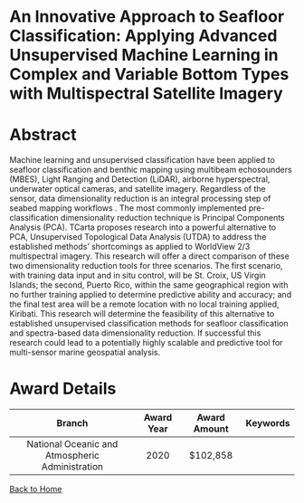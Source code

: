 
An Innovative Approach to Seafloor Classification: Applying Advanced Unsupervised Machine Learning in Complex and Variable Bottom Types with Multispectral Satellite Imagery
============================================================================================================================================================================

# Abstract


Machine learning and unsupervised classification have been applied to seafloor classification and benthic mapping using multibeam echosounders (MBES), Light Ranging and Detection (LiDAR), airborne hyperspectral, underwater optical cameras, and satellite imagery. Regardless of the sensor, data dimensionality reduction is an integral processing step of seabed mapping workflows . The most commonly implemented pre-classification dimensionality reduction technique is Principal Components Analysis (PCA).  TCarta proposes research into a powerful alternative to PCA, Unsupervised Topological Data Analysis (UTDA) to address the established methods’ shortcomings as applied to WorldView 2/3 multispectral imagery. This research will offer a direct comparison of these two dimensionality reduction tools for three scenarios.  The first scenario, with training data input and in situ control, will be St. Croix, US Virgin Islands; the second, Puerto Rico, within the same geographical region with no further training applied to determine predictive ability and accuracy; and the final test area will be a remote location with no local training applied, Kiribati. This research will determine the feasibility of this alternative to established unsupervised classification methods for seafloor classification and spectra-based data dimensionality reduction. If successful this research could lead to a potentially highly scalable and predictive tool for multi-sensor marine geospatial analysis.  

# Award Details

|Branch|Award Year|Award Amount|Keywords|
| :---: | :---: | :---: | :---: |
|National Oceanic and Atmospheric Administration|2020|$102,858||
  
  


[Back to Home](https://github.com/chrischow/dod_sbir_awards/Reports/JH/#2245)